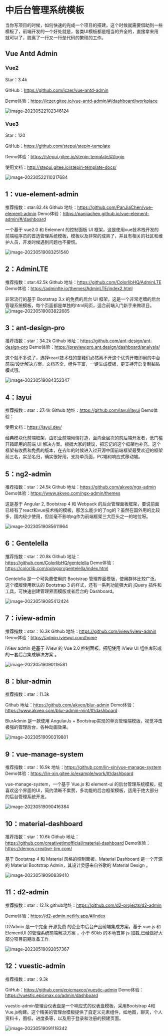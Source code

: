 # 中后台管理系统模板

当你写项目的时候，如何快速的完成一个项目的搭建，这个时候就需要借助到一些模板了，前端开发的一个好处就是，各类UI模板都是相当的齐全的，直接拿来用就可以了，脱离了一行又一行垒代码的繁琐的工作。

## Vue Antd Admin

### Vue2

Star：3.4k

GitHub：https://github.com/iczer/vue-antd-admin

Demo体验：https://iczer.gitee.io/vue-antd-admin/#/dashboard/workplace

![image-20230522102346124](01.中后台管理系统模板.assets/image-20230522102346124.png)

### Vue3

Star：120

GitHub：https://github.com/stepui/stepin-template

Demo体验：https://stepui.gitee.io/stepin-template/#/login

使用文档：http://stepui.gitee.io/stepin-template-docs/

![image-20230522110317684](01.中后台管理系统模板.assets/image-20230522110317684.png)

## 1：vue-element-admin

推荐指数：star:82.4k
Github 地址：https://github.com/PanJiaChen/vue-element-admin
Demo体验：https://panjiachen.github.io/vue-element-admin/#/dashboard

一个基于 vue2.0 和 Eelement 的控制面板 UI 框架，这是使用vue技术栈开发的前端程序员的首选管理系统模板，模板以及非常的成熟了，并且有相关的社区和维护人员，开发时候遇到问题也不要慌。

![image-20230519083251540](01.中后台管理系统模板.assets/image-20230519083251540.png)



## 2：AdminLTE

推荐指数：star:42.5k
Github 地址：https://github.com/ColorlibHQ/AdminLTE
Demo体验：https://adminlte.io/themes/AdminLTE/index2.html

非常流行的基于 Bootstrap 3.x 的免费的后台 UI 框架，这是一个非常老牌的后台管理系统模板，每个页面都是单独的html网页，适合前端入门新手来做项目。
![image-20230519083822685](01.中后台管理系统模板.assets/image-20230519083822685.png)



## 3：ant-design-pro

推荐指数：star：34.2k
Github 地址：https://github.com/ant-design/ant-design-pro
Demo体验：https://preview.pro.ant.design/dashboard/analysis/

这个就不多说了，选择react技术栈的童鞋们必然离不开这个优秀开箱即用的中台前端/设计解决方案，文档齐全，组件丰富，一键生成模板，更支持开启复制黏贴模式哦。

![image-20230519084352347](01.中后台管理系统模板.assets/image-20230519084352347.png)



## 4：layui

推荐指数：star：27.4k
Github 地址：https://github.com/layui/layui
Demo体验：

使用文档：https://layui.dev/

经典模块化前端框架，由职业前端倾情打造，面向全层次的前后端开发者，低门槛开箱即用的前端 UI 解决方案。根据大家的建议，把忘记的这个框架也补充，这个框架有收费和免费的版本，在去年的时候进入过开源中国前端框架最受欢迎的框架前三名，实至名归，确实很好用，支持单页面，PC端和响应式移动端。



## 5：ng2-admin

推荐指数：star：24.5k
Github 地址：https://github.com/akveo/ngx-admin
Demo体验：https://www.akveo.com/ngx-admin/themes

这是基于 Angular 2, Bootstrap 4 和 Webpack 的后台管理面板框架，要说前面已经有了react和vue技术栈的模板，那怎么能少的了ng的？虽然在国外用的比较多，国内较少使用，但丝毫不影响ng作为前端框架三大巨头之一的地位呀。

![image-20230519085611964](01.中后台管理系统模板.assets/image-20230519085611964.png)



## 6：Gentelella

推荐指数：star：20.8k
Github 地址：https://github.com/ColorlibHQ/gentelella
Demo体验：https://colorlib.com/polygon/gentelella/index.html

Gentelella 是一个可免费使用的 Bootstrap 管理界面模版，使用群体比较广泛。这个模版使用默认的 Bootstrap 3 的样式，还有一系列功能强大的 jQuery 插件和工具，可快速创建管理界面模版或者后台的 Dashboard。

![image-20230519085412424](01.中后台管理系统模板.assets/image-20230519085412424.png)



## 7：iview-admin

推荐指数：star：16.3k
Github 地址：https://github.com/iview/iview-admin
Demo体验：https://admin.iviewui.com/home

iView admin 是基于 iView 的 Vue 2.0 控制面板。搭配使用 iView UI 组件库形成的一套后台集成解决方案 。

![image-20230519090119581](01.中后台管理系统模板.assets/image-20230519090119581.png)



## 8：blur-admin

推荐指数：star：11.3k

Github 地址：https://github.com/akveo/blur-admin
Demo体验：https://www.akveo.com/blur-admin-mint/#/dashboard

BlurAdmin 是一款使用 AngularJs + Bootstrap实现的单页管理端模版，视觉冲击极强的管理后台，各种动画效果。

![image-20230519090319801](01.中后台管理系统模板.assets/image-20230519090319801.png)



## 9：vue-manage-system

推荐指数：star：16.9k
地址：https://github.com/lin-xin/vue-manage-system
Demo体验：https://lin-xin.gitee.io/example/work/#/dashboard

vue-manage-system，一个基于 Vue.js 和 element-ui 的后台管理系统模板，挺喜欢这个界面的UI，简约清晰不累赘，多功能的后台框架模板，适用于绝大部分的后台管理系统开发。

![image-20230519090416384](01.中后台管理系统模板.assets/image-20230519090416384.png)



## 10：material-dashboard

推荐指数：star：10.6k
Github 地址：https://github.com/creativetimofficial/material-dashboard
Demo体验：https://demos.creative-tim.com/

基于 Bootstrap 4 和 Material 风格的控制面板。Material Dashboard 是一个开源的 Material Bootstrap Admin，其设计灵感来自谷歌的 Material Design 。

![image-20230519090839410](01.中后台管理系统模板.assets/image-20230519090839410.png)



## 11：d2-admin

推荐指数：star：12.1k
github地址：https://github.com/d2-projects/d2-admin

Demo体验：https://d2-admin.netlify.app/#/index

D2Admin 是一个完全 开源免费 的企业中后台产品前端集成方案，基于 vue.js 和 ElementUI 的管理系统前端解决方案 ，小于 60kb 的本地首屏 js 加载,已经做好大部分项目前期准备工作

![image-20230519092057367](01.中后台管理系统模板.assets/image-20230519092057367.png)

## 12：vuestic-admin

推荐指数：star：9.3k

GitHub：https://github.com/epicmaxco/vuestic-admin
Demo体验：https://vuestic.epicmax.co/admin/dashboard

vuestic-admin管理台仪表盘是一个响应式的仪表盘模板，采用Bootstrap 4和Vue.js构建。这个精美的管理台模板提供了自定义元素组件，如地图，聊天，个人资料卡，图标，进度条等，以及用于登录和注册的预建页面。

![image-20230519091118342](01.中后台管理系统模板.assets/image-20230519091118342.png)